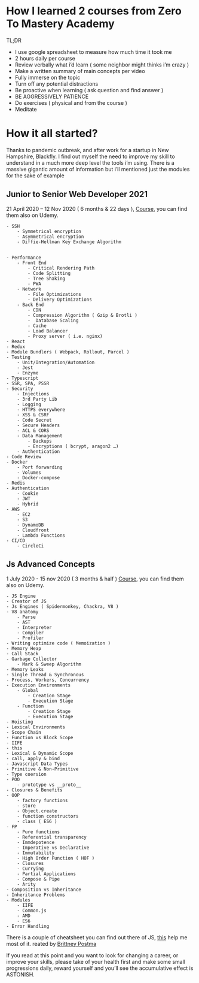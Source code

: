 # How I learned 2 courses from Zero To Mastery Academy

TL;DR

- I use google spreadsheet to measure how much time it took me
- 2 hours daily per course
- Review verbally what i’d learn ( some neighbor might thinks i’m crazy )
- Make a written summary of main concepts per video
- Fully immerse on the topic
- Turn off any potential distractions
- Be proactive when learning ( ask question and find answer )
- BE AGGRESSIVELY PATIENCE
- Do exercises ( physical and from the course )
- Meditate

# How it all started?

Thanks to pandemic outbreak, and after work for a startup in New Hampshire, Blackfly. I find out myself the need to improve my skill to understand in a much more deep level the tools i’m using.
There is a massive gigantic amount of information but i’ll mentioned just the modules for the sake of example

## Junior to Senior Web Developer 2021

21 April 2020 – 12 Nov 2020
( 6 months & 22 days ), [Course](https://academy.zerotomastery.io/p/the-complete-junior-to-senior-web-developer-roadmap), you can find them also on Udemy.

    - SSH
    	- Symmetrical encryption
    	- Asymmetrical encryption
    	- Diffie-Hellman Key Exchange Algorithm


    - Performance
    	- Front End
    		- Critical Rendering Path
    		- Code Splitting
    		- Tree Shaking
    		- PWA
    	- Network
    		- File Optimizations
    		- Delivery Optimizations
    	- Back End
    		- CDN
    		- Compression Algorithm ( Gzip & Brotli )
    		-  Database Scaling
    		- Cache
    		- Load Balancer
    		- Proxy server ( i.e. nginx)
    - React
    - Redux
    - Module Bundlers ( Webpack, Rollout, Parcel )
    - Testing
    	- Unit/Integration/Automation
    	- Jest
    	- Enzyme
    - Typescript
    - SSR, SPA, PSSR
    - Security
    	- Injections
    	- 3rd Party Lib
    	- Logging
    	- HTTPS everywhere
    	- XSS & CSRF
    	- Code Secret
    	- Secure Headers
    	- ACL & CORS
    	- Data Management
    		- Backups
    		- Encryptions ( bcrypt, aragon2 …)
    	- Authentication
    - Code Review
    - Docker
    	- Port forwarding
    	- Volumes
    	- Docker-compose
    - Redis
    - Authentication
    	- Cookie
    	- JWT
    	- Hybrid
    - AWS
    	- EC2
    	- S3
    	- DynamoDB
    	- Cloudfront
    	- Lambda Functions
    - CI/CD
    	- CircleCi

## Js Advanced Concepts

1 July 2020 - 15 nov 2020
( 3 months & half ) [Course](https://academy.zerotomastery.io/p/advanced-javascript-concepts), you can find them also on Udemy.

    - JS Engine
    - Creator of JS
    - Js Engines ( Spidermonkey, Chackra, V8 )
    - V8 anatomy
    	- Parse
    	- AST
    	- Interpreter
    	- Compiler
    	- Profiler
    - Writing optimize code ( Memoization )
    - Memory Heap
    - Call Stack
    - Garbage Collector
    	- Mark & Sweep Algorithm
    - Memory Leaks
    - Single Thread & Synchronous
    - Process, Workers, Concurrency
    - Execution Environments
    	- Global
    		- Creation Stage
    		- Execution Stage
    	- Function
    		- Creation Stage
    		- Execution Stage
    - Hoisting
    - Lexical Environments
    - Scope Chain
    - Function vs Block Scope
    - IIFE
    - this
    - Lexical & Dynamic Scope
    - call, apply & bind
    - Javascript Data Types
    - Primitive & Non-Primitive
    - Type coersion
    - POO
    	- prototype vs __proto__
    - Closures & Benefits
    - OOP
    	- factory functions
    	- store
    	- Object.create
    	- function constructors
    	- class ( ES6 )
    - FP
    	- Pure functions
    	- Referential transparency
    	- Immdepotence
    	- Imperative vs Declarative
    	- Immutability
    	- High Order Function ( HOF )
    	- Closures
    	- Currying
    	- Partial Applications
    	- Compose & Pipe
    	- Arity
    - Composition vs Inheritance
    - Inheritance Problems
    - Modules
    	- IIFE
    	- Common.js
    	- AMD
    	- ES6
    - Error Handling

There is a couple of cheatsheet you can find out there of JS, [this](https://console-logs.netlify.app/logs/advanced-js/) help me most of it.
reated by [Brittney Postma](https://twitter.com/BrittneyPostma)

If you read at this point and you want to look for changing a career, or improve your skills, please take of your health first and make some small progressions daily, reward yourself and you’ll see the accumulative effect is ASTONISH.
